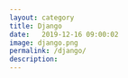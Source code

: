 ```yaml
---
layout: category
title: Django
date:   2019-12-16 09:00:02
image: django.png
permalink: /django/
description: 
---
```

